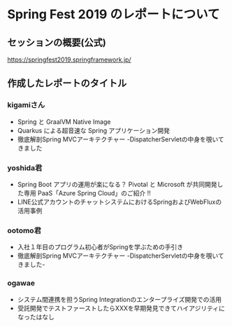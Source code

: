 # Spring Fest 2019 のレポートについて
## セッションの概要(公式)
https://springfest2019.springframework.jp/

## 作成したレポートのタイトル
### kigamiさん
* Spring と GraalVM Native Image
* Quarkus による超音速な Spring アプリケーション開発
* 徹底解剖Spring MVCアーキテクチャー -DispatcherServletの中身を覗いてきました

### yoshida君
* Spring Boot アプリの運用が楽になる？ Pivotal と Microsoft が共同開発した専用 PaaS「Azure Spring Cloud」のご紹介 !!
* LINE公式アカウントのチャットシステムにおけるSpringおよびWebFluxの活用事例

### ootomo君
* 入社１年目のプログラム初心者がSpringを学ぶための手引き
* 徹底解剖Spring MVCアーキテクチャー -DispatcherServletの中身を覗いてきました-

### ogawae
* システム間連携を担うSpring Integrationのエンタープライズ開発での活用
* 受託開発でテストファーストしたらXXXを早期発見できてハイアジリティになったはなし
